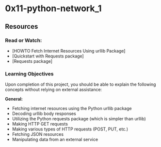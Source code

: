 # 0x11-python-network_1

## Resources

### Read or Watch:

- [HOWTO Fetch Internet Resources Using urllib Package]
- [Quickstart with Requests package]
- [Requests package]

### Learning Objectives

Upon completion of this project, you should be able to explain the following concepts without relying on external assistance:

**General:**
- Fetching internet resources using the Python urllib package
- Decoding urllib body responses
- Utilizing the Python requests package (which is simpler than urllib)
- Making HTTP GET requests
- Making various types of HTTP requests (POST, PUT, etc.)
- Fetching JSON resources
- Manipulating data from an external service
